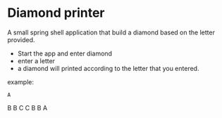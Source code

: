 # Diamond printer

A small spring shell application that build a diamond based on the letter provided.

- Start the app and enter diamond
- enter a letter
- a diamond will printed according to the letter that you entered.

example:

    A
   B B 
  C   C
   B B
    A
